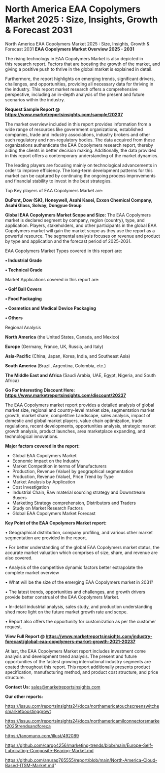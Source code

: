# North America EAA Copolymers Market 2025 : Size, Insights, Growth & Forecast 2031
North America EAA Copolymers Market 2025 : Size, Insights, Growth & Forecast 2031
<Strong> EAA Copolymers Market Overview 2025 - 2031</strong>

The rising technology in EAA Copolymers Market is also depicted in this research report. Factors that are boosting the growth of the market, and giving a positive push to thrive in the global market is explained in detail.

Furthermore, the report highlights on emerging trends, significant drivers, challenges, and opportunities, providing all necessary data for thriving in the industry. This report market research offers a comprehensive perspective, including an in-depth analysis of the present and future scenarios within the industry.

<strong>Request Sample Report @ <a href=https://www.marketreportsinsights.com/sample/20237>https://www.marketreportsinsights.com/sample/20237</a></strong>

The market overview included in this report provides information from a wide range of resources like government organizations, established companies, trade and industry associations, industry brokers and other such regulatory and non-regulatory bodies. The data acquired from these organizations authenticate the EAA Copolymers research report, thereby aiding the clients in better decision making. Additionally, the data provided in this report offers a contemporary understanding of the market dynamics.

The leading players are focusing mainly on technological advancements in order to improve efficiency. The long-term development patterns for this market can be captured by continuing the ongoing process improvements and financial stability to invest in the best strategies.

Top Key players of EAA Copolymers Market are:

<strong>DuPont, Dow (SK), Honeywell, Asahi Kasei, Exxon Chemical Company, Asahi Glass, Solvay, Dongyue Group</strong>

<strong><b>Global EAA Copolymers Market Scope and Size:</b></strong>
The EAA Copolymers market is declared segment by company, region (country), type, and application. Players, stakeholders, and other participants in the global EAA Copolymers market will gain the market scope as they use the report as a powerful resource. The segmental analysis focuses on revenue and product by type and application and the forecast period of 2025-2031.

EAA Copolymers Market Types covered in this report are:

<strong>• Industrial Grade

• Technical Grade</strong>

Market Applications covered in this report are:

<strong>• Golf Ball Covers

• Food Packaging

• Cosmetics and Medical Device Packaging

• Others</strong> 

Regional Analysis

<strong>North America</strong> (the United States, Canada, and Mexico)

<strong>Europe</strong> (Germany, France, UK, Russia, and Italy)

<strong>Asia-Pacific</strong> (China, Japan, Korea, India, and Southeast Asia)

<strong>South America</strong> (Brazil, Argentina, Colombia, etc.)

<strong>The Middle East and Africa</strong> (Saudi Arabia, UAE, Egypt, Nigeria, and South Africa)

<strong>Go For Interesting Discount Here: <a href=https://www.marketreportsinsights.com/discount/20237>https://www.marketreportsinsights.com/discount/20237</a></strong>

The EAA Copolymers market report provides a detailed analysis of global market size, regional and country-level market size, segmentation market growth, market share, competitive Landscape, sales analysis, impact of domestic and global market players, value chain optimization, trade regulations, recent developments, opportunities analysis, strategic market growth analysis, product launches, area marketplace expanding, and technological innovations.

<strong><b>Major factors covered in the report:</b></strong>
<ul>
  <li>Global EAA Copolymers Market </li>
  <li>Economic Impact on the Industry</li>
  <li>Market Competition in terms of Manufacturers</li>
  <li>Production, Revenue (Value) by geographical segmentation</li>
  <li>Production, Revenue (Value), Price Trend by Type</li>
  <li>Market Analysis by Application</li>
  <li>Cost Investigation</li>
  <li>Industrial Chain, Raw material sourcing strategy and Downstream Buyers</li>
  <li>Marketing Strategy comprehension, Distributors and Traders</li>
  <li>Study on Market Research Factors</li>
  <li>Global EAA Copolymers Market Forecast</li>
</ul>

<strong><b>Key Point of the EAA Copolymers Market report:</b></strong>

• Geographical distribution, company profiling, and various other market segmentation are provided in the report.

• For better understanding of the global EAA Copolymers market status, the accurate market valuation which comprises of size, share, and revenue are also covered.

• Analysis of the competitive dynamic factors better extrapolate the complete market overview

• What will be the size of the emerging EAA Copolymers market in 2031?

• The latest trends, opportunities and challenges, and growth drivers provide better construal of the EAA Copolymers Market.

• In-detail industrial analysis, sales study, and production understanding shed more light on the future market growth rate and scope.

• Report also offers the opportunity for customization as per the customer request.

<strong><b>View Full Report @ <a href=https://www.marketreportsinsights.com/industry-forecast/global-eaa-copolymers-market-growth-2021-20237>https://www.marketreportsinsights.com/industry-forecast/global-eaa-copolymers-market-growth-2021-20237</a></b></strong>


At last, the EAA Copolymers Market report includes investment come analysis and development trend analysis. The present and future opportunities of the fastest growing international industry segments are coated throughout this report. This report additionally presents product specification, manufacturing method, and product cost structure, and price structure.

<strong>Contact Us:</strong>
sales@marketreportsinsights.com

<strong>Our other reports:</strong>

<a href=https://issuu.com/reportsinsights24/docs/northamericatouchscreenswitchesmarketboostinggrowt>https://issuu.com/reportsinsights24/docs/northamericatouchscreenswitchesmarketboostinggrowt</a>

<a href=https://issuu.com/reportsinsights24/docs/northamericamilconnectorsmarket2025trendsandforeca>https://issuu.com/reportsinsights24/docs/northamericamilconnectorsmarket2025trendsandforeca</a>

<a href=https://tanomuno.com/illust/492089>https://tanomuno.com/illust/492089</a>

<a href=https://github.com/cargo4256/marketing-trends/blob/main/Europe-Self-Lubricating-Composite-Bearing-Market.md>https://github.com/cargo4256/marketing-trends/blob/main/Europe-Self-Lubricating-Composite-Bearing-Market.md</a>

<a href=https://github.com/anurag765555/report/blob/main/North-America-Cloud-Based-ITSM-Market.md>https://github.com/anurag765555/report/blob/main/North-America-Cloud-Based-ITSM-Market.md</a>"
